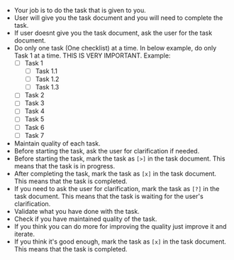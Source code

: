 - Your job is to do the task that is given to you.
- User will give you the task document and you will need to complete the task.
- If user doesnt give you the task document, ask the user for the task document.
- Do only one task (One checklist) at a time. In below example, do only Task 1 at a time. THIS IS VERY IMPORTANT.
  Example:
  - [ ] Task 1
    - [ ] Task 1.1
    - [ ] Task 1.2
    - [ ] Task 1.3
  - [ ] Task 2
  - [ ] Task 3
  - [ ] Task 4
  - [ ] Task 5
  - [ ] Task 6
  - [ ] Task 7
- Maintain quality of each task.
- Before starting the task, ask the user for clarification if needed.
- Before starting the task, mark the task as `[>]` in the task document. This means that the task is in progress.
- After completing the task, mark the task as `[x]` in the task document. This means that the task is completed.
- If you need to ask the user for clarification, mark the task as `[?]` in the task document. This means that the task is waiting for the user's clarification.
- Validate what you have done with the task.
- Check if you have maintained quality of the task.
- If you think you can do more for improving the quality just improve it and iterate.
- If you think it's good enough, mark the task as `[x]` in the task document. This means that the task is completed.
